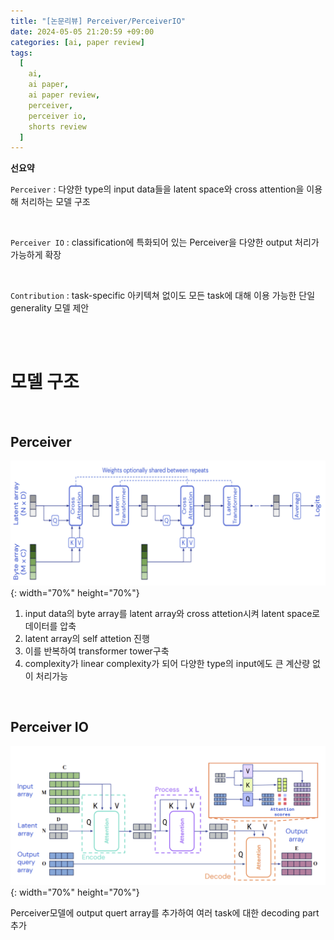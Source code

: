 ```yaml
---
title: "[논문리뷰] Perceiver/PerceiverIO"
date: 2024-05-05 21:20:59 +09:00
categories: [ai, paper review]
tags:
  [
    ai,
    ai paper,
    ai paper review,
    perceiver,
    perceiver io,
    shorts review
  ]
---
```


**선요약**

`Perceiver` : 다양한 type의 input data들을 latent space와 cross attention을 이용해 처리하는 모델 구조

<br/>

`Perceiver IO` : classification에 특화되어 있는 Perceiver을 다양한 output 처리가 가능하게 확장

<br/>

`Contribution` : task-specific 아키텍쳐 없이도 모든 task에 대해 이용 가능한 단일 generality 모델 제안

<br/>
<br/>

# **모델 구조**
<br/>

## **Perceiver**

![perceiver](/assets/img/paper/perceiver/perceiver1.png){: width="70%" height="70%"}


1. input data의 byte array를 latent array와 cross attetion시켜 latent space로 데이터를 압축
2. latent array의 self attetion 진행
3. 이를 반복하여 transformer tower구축
4. complexity가 linear complexity가 되어 다양한 type의 input에도 큰 계산량 없이 처리가능
<br/>

## **Perceiver IO**

![perceiverio](/assets/img/paper/perceiver/perceiverio1.png){: width="70%" height="70%"}

Perceiver모델에 output quert array를 추가하여 여러 task에 대한 decoding part추가